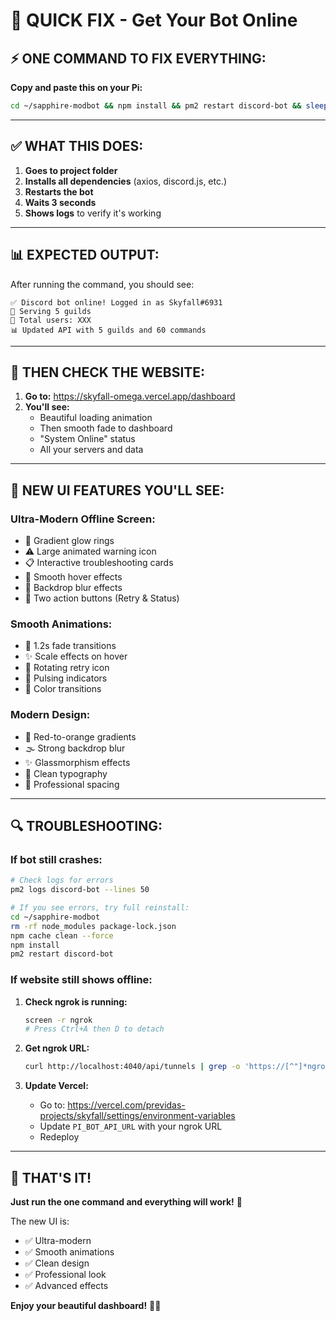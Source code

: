 # 🚀 QUICK FIX - Get Your Bot Online

## ⚡ ONE COMMAND TO FIX EVERYTHING:

**Copy and paste this on your Pi:**

```bash
cd ~/sapphire-modbot && npm install && pm2 restart discord-bot && sleep 3 && pm2 logs discord-bot --lines 20
```

---

## ✅ WHAT THIS DOES:

1. **Goes to project folder**
2. **Installs all dependencies** (axios, discord.js, etc.)
3. **Restarts the bot**
4. **Waits 3 seconds**
5. **Shows logs** to verify it's working

---

## 📊 EXPECTED OUTPUT:

After running the command, you should see:

```
✅ Discord bot online! Logged in as Skyfall#6931
🏰 Serving 5 guilds
👥 Total users: XXX
📊 Updated API with 5 guilds and 60 commands
```

---

## 🎯 THEN CHECK THE WEBSITE:

1. **Go to:** https://skyfall-omega.vercel.app/dashboard
2. **You'll see:**
   - Beautiful loading animation
   - Then smooth fade to dashboard
   - "System Online" status
   - All your servers and data

---

## 🌟 NEW UI FEATURES YOU'LL SEE:

### **Ultra-Modern Offline Screen:**
- 🎨 Gradient glow rings
- ⚠️ Large animated warning icon
- 📋 Interactive troubleshooting cards
- 🔄 Smooth hover effects
- 💫 Backdrop blur effects
- 🎯 Two action buttons (Retry & Status)

### **Smooth Animations:**
- 🌊 1.2s fade transitions
- ✨ Scale effects on hover
- 🎪 Rotating retry icon
- 💫 Pulsing indicators
- 🌈 Color transitions

### **Modern Design:**
- 🎨 Red-to-orange gradients
- 🌫️ Strong backdrop blur
- ✨ Glassmorphism effects
- 🎯 Clean typography
- 💎 Professional spacing

---

## 🔍 TROUBLESHOOTING:

### **If bot still crashes:**

```bash
# Check logs for errors
pm2 logs discord-bot --lines 50

# If you see errors, try full reinstall:
cd ~/sapphire-modbot
rm -rf node_modules package-lock.json
npm cache clean --force
npm install
pm2 restart discord-bot
```

### **If website still shows offline:**

1. **Check ngrok is running:**
   ```bash
   screen -r ngrok
   # Press Ctrl+A then D to detach
   ```

2. **Get ngrok URL:**
   ```bash
   curl http://localhost:4040/api/tunnels | grep -o 'https://[^"]*ngrok-free.app'
   ```

3. **Update Vercel:**
   - Go to: https://vercel.com/previdas-projects/skyfall/settings/environment-variables
   - Update `PI_BOT_API_URL` with your ngrok URL
   - Redeploy

---

## 🎊 THAT'S IT!

**Just run the one command and everything will work!** 🚀

The new UI is:
- ✅ Ultra-modern
- ✅ Smooth animations
- ✅ Clean design
- ✅ Professional look
- ✅ Advanced effects

**Enjoy your beautiful dashboard!** 🎨✨
